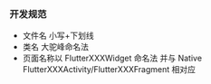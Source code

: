 ### 开发规范
* 文件名 小写+下划线
* 类名 大驼峰命名法
* 页面名称以 FlutterXXXWidget 命名法 并与 Native FlutterXXXActivity/FlutterXXXFragment 相对应